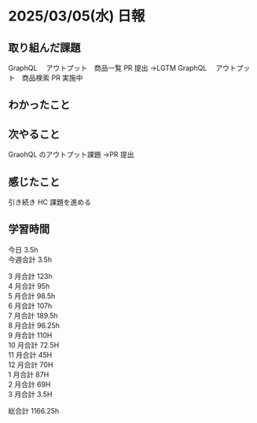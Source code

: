 # 2025/03/05(水) 日報

## 取り組んだ課題

GraphQL 　アウトプット　商品一覧 PR 提出 →LGTM
GraphQL 　アウトプット　商品検索 PR 実施中

## わかったこと

## 次やること

GraohQL のアウトプット課題 →PR 提出

## 感じたこと

引き続き HC 課題を進める

## 学習時間

今日 3.5h
<br />
今週合計 3.5h
<br />

3 月合計 123h
<br />
4 月合計 95h
<br />
5 月合計 98.5h
<br />
6 月合計 107h
<br />
7 月合計 189.5h
<br />
8 月合計 96.25h
<br />
9 月合計 110H
<br />
10 月合計 72.5H
<br />
11 月合計 45H
<br />
12 月合計 70H
<br />
1 月合計 87H
<br />
2 月合計 69H
<br />
3 月合計 3.5H

総合計 1166.25h
